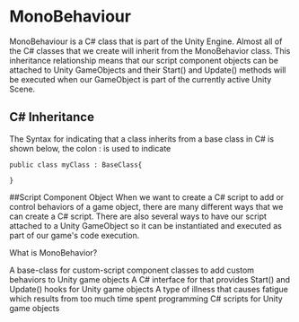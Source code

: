# MonoBehaviour


MonoBehaviour is a C# class that is part of the Unity Engine.  Almost all of the C# classes that we create will inherit from the MonoBehavior class.  This inheritance relationship means that our script component objects can be attached to Unity GameObjects and their Start() and Update() methods will be executed when our GameObject is part of the currently active Unity Scene. 

## C\# Inheritance
The Syntax for indicating that a class inherits from a base class in C# is shown below, the colon : is used to indicate   
```
public class myClass : BaseClass{
    
}
```

##Script Component Object
When we want to create a C# script to add or control behaviors of a game object, there are many different ways that we can create a C# script. There are also several ways to have our script attached to a Unity GameObject so it can be instantiated and executed as part of our game's code execution.



<quiz>
 <question>
        <p>What is MonoBehavior?</p>
        <answer correct>A base-class for custom-script component classes to add custom behaviors to Unity game objects</answer>
        <answer>A C# interface for that provides Start() and Update() hooks for Unity game objects  </answer>
        <answer>A type of illness that causes fatigue which results from too much time spent programming C# scripts for Unity game objects </answer>
    </question>
    </quiz>
    